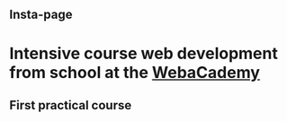 ## Insta-page

# Intensive course web development from school at the [WebaCademy](https://webcademy.ru/)

## First practical course